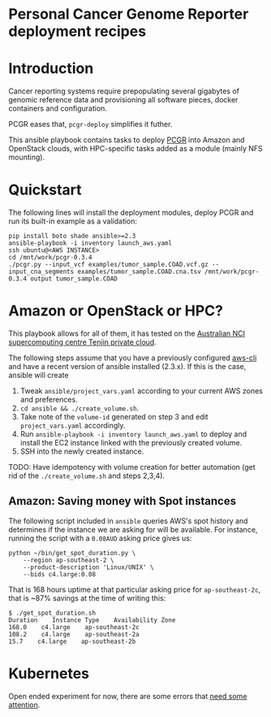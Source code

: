 Personal Cancer Genome Reporter deployment recipes
==================================================

Introduction
============

Cancer reporting systems require prepopulating several gigabytes of genomic reference data and provisioning all software pieces, docker containers and configuration.

PCGR eases that, `pcgr-deploy` simplifies it futher.

This ansible playbook contains tasks to deploy [PCGR](https://github.com/sigven/pcgr) into Amazon and OpenStack clouds, with HPC-specific tasks added as a module (mainly NFS mounting).

Quickstart
==========

The following lines will install the deployment modules, deploy PCGR and run its built-in example as a validation:

```
pip install boto shade ansible>=2.3
ansible-playbook -i inventory launch_aws.yaml
ssh ubuntu@<AWS INSTANCE>
cd /mnt/work/pcgr-0.3.4
./pcgr.py --input_vcf examples/tumor_sample.COAD.vcf.gz --input_cna_segments examples/tumor_sample.COAD.cna.tsv /mnt/work/pcgr-0.3.4 output tumor_sample.COAD
```

Amazon or OpenStack or HPC?
===========================

This playbook allows for all of them, it has tested on the [Australian NCI supercomputing centre Tenjin private cloud](https://nci.org.au/systems-services/cloud-computing/tenjin/).

The following steps assume that you have a previously configured [aws-cli](https://github.com/aws/aws-cli) and have a recent version of ansible installed (2.3.x). If this is the case, ansible will create 

1. Tweak `ansible/project_vars.yaml` according to your current AWS zones and preferences.
2. `cd ansible && ./create_volume.sh`.
3. Take note of the `volume-id` generated on step 3 and edit `project_vars.yaml` accordingly.
4. Run `ansible-playbook -i inventory launch_aws.yaml` to deploy and install the EC2 instance linked with the previously created volume.
5. SSH into the newly created instance.

TODO: Have idempotency with volume creation for better automation (get rid of the `./create_volume.sh` and steps 2,3,4).

Amazon: Saving money with Spot instances
-----------------------------------------

The following script included in `ansible` queries AWS's spot history and determines if the
instance we are asking for will be available. For instance, running the script with a `0.08AUD`
asking price gives us:

```
python ~/bin/get_spot_duration.py \
	--region ap-southeast-2 \
	--product-description 'Linux/UNIX' \
	--bids c4.large:0.08
```

That is 168 hours uptime at that particular asking price for `ap-southeast-2c`, that 
is ~87% savings at the time of writing this:

```
$ ./get_spot_duration.sh
Duration    Instance Type    Availability Zone
168.0    c4.large    ap-southeast-2c
108.2    c4.large    ap-southeast-2a
15.7    c4.large    ap-southeast-2b
```

Kubernetes
==========

Open ended experiment for now, there are some errors that [need some attention](https://twitter.com/braincode/status/865250048480817152).